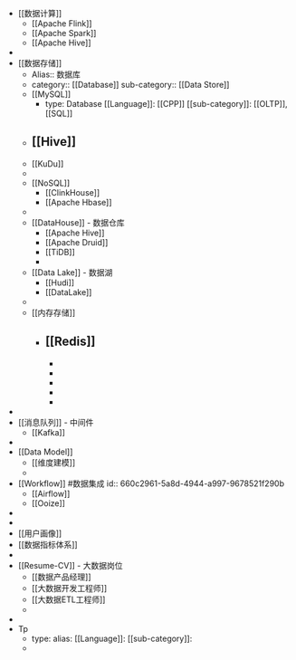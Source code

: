 - [[数据计算]]
	- [[Apache Flink]]
	- [[Apache Spark]]
	- [[Apache Hive]]
-
- [[数据存储]]
	- Alias:: 数据库
	- category:: [[Database]]
	  sub-category:: [[Data Store]]
	- [[MySQL]]
		- type: Database 
		  [[Language]]: [[CPP]]
		  [[sub-category]]: [[OLTP]], [[SQL]]
	- [[Hive]]
		-
	- [[KuDu]]
	-
	- [[NoSQL]]
		- [[ClinkHouse]]
		- [[Apache Hbase]]
	-
	- [[DataHouse]] - 数据仓库
		- [[Apache Hive]]
		- [[Apache Druid]]
		- [[TiDB]]
		-
	- [[Data Lake]] - 数据湖
		- [[Hudi]]
		- [[DataLake]]
	-
	- [[内存存储]]
		- [[Redis]]
			-
			-
			-
			-
			-
			-
-
- [[消息队列]] - 中间件
	- [[Kafka]]
-
- [[Data Model]]
	- [[维度建模]]
	-
- [[Workflow]] #数据集成
  id:: 660c2961-5a8d-4944-a997-9678521f290b
	- [[Airflow]]
	- [[Ooize]]
-
-
- [[用户画像]]
- [[数据指标体系]]
-
- [[Resume-CV]] - 大数据岗位
	- [[数据产品经理]]
	- [[大数据开发工程师]]
	- [[大数据ETL工程师]]
	-
-
- Tp
	- type: 
	  alias: 
	  [[Language]]: 
	  [[sub-category]]:
	-